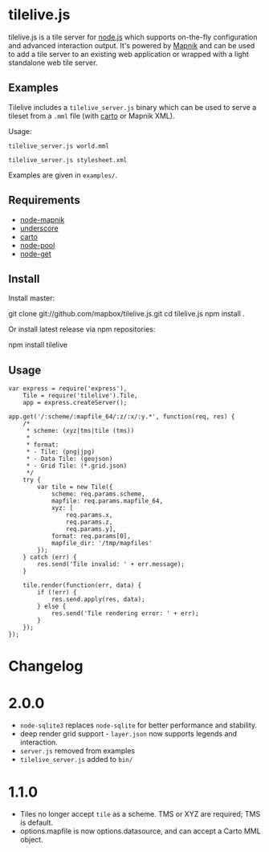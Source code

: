 # tilelive.js

tilelive.js is a tile server for [node.js](http://nodejs.org/) which supports on-the-fly
configuration and advanced interaction output. It's powered by [Mapnik](http://mapnik.org/) and
can be used to add a tile server to an existing web application or wrapped with
a light standalone web tile server.

## Examples

Tilelive includes a `tilelive_server.js` binary which can be used to serve a tileset from a `.mml` file (with [carto](https://github.com/mapbox/carto) or Mapnik XML).

Usage:

    tilelive_server.js world.mml

    tilelive_server.js stylesheet.xml

Examples are given in `examples/`.

## Requirements

- [node-mapnik](https://github.com/mapnik/node-mapnik)
- [underscore](https://github.com/documentcloud/underscore)
- [carto](https://github.com/mapbox/carto)
- [node-pool](https://github.com/coopernurse/node-pool)
- [node-get](https://github.com/tmcw/node-get)

## Install

Install master:

   git clone git://github.com/mapbox/tilelive.js.git
   cd tilelive.js
   npm install .

Or install latest release via npm repositories:

   npm install tilelive

## Usage

    var express = require('express'),
        Tile = require('tilelive').Tile,
        app = express.createServer();

    app.get('/:scheme/:mapfile_64/:z/:x/:y.*', function(req, res) {
        /*
         * scheme: (xyz|tms|tile (tms))
         *
         * format:
         * - Tile: (png|jpg)
         * - Data Tile: (geojson)
         * - Grid Tile: (*.grid.json)
         */
        try {
            var tile = new Tile({
                scheme: req.params.scheme,
                mapfile: req.params.mapfile_64,
                xyz: [
                    req.params.x,
                    req.params.z,
                    req.params.y],
                format: req.params[0],
                mapfile_dir: '/tmp/mapfiles'
            });
        } catch (err) {
            res.send('Tile invalid: ' + err.message);
        }

        tile.render(function(err, data) {
            if (!err) {
                res.send.apply(res, data);
            } else {
                res.send('Tile rendering error: ' + err);
            }
        });
    });

# Changelog

# 2.0.0

* `node-sqlite3` replaces `node-sqlite` for better performance and stability.
* deep render grid support - `layer.json` now supports legends and interaction.
* `server.js` removed from examples
* `tilelive_server.js` added to `bin/`

# 1.1.0

* Tiles no longer accept `tile` as a scheme. TMS or XYZ are required; TMS is default.
* options.mapfile is now options.datasource, and can accept a Carto MML object.

[^1]: http://nodejs.org/
[^2]: http://mapnik.org/
